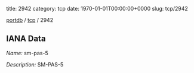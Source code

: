 title: 2942
category: tcp
date: 1970-01-01T00:00:00+0000
slug: tcp/2942

[portdb](/) / [tcp](/category/tcp.html) / 2942


## IANA Data

_Name:_ sm-pas-5

_Description:_ SM-PAS-5

